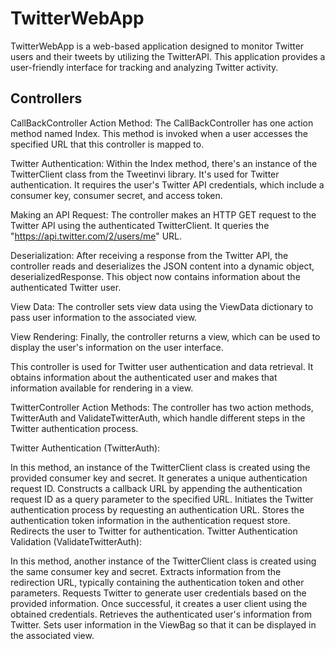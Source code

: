 
# TwitterWebApp
TwitterWebApp is a web-based application designed to monitor Twitter users and their tweets by utilizing the TwitterAPI. This application provides a user-friendly interface for tracking and analyzing Twitter activity.





## Controllers
CallBackController
Action Method: The CallBackController has one action method named Index. This method is invoked when a user accesses the specified URL that this controller is mapped to.

Twitter Authentication: Within the Index method, there's an instance of the TwitterClient class from the Tweetinvi library. It's used for Twitter authentication. It requires the user's Twitter API credentials, which include a consumer key, consumer secret, and access token.

Making an API Request: The controller makes an HTTP GET request to the Twitter API using the authenticated TwitterClient. It queries the "https://api.twitter.com/2/users/me" URL.

Deserialization: After receiving a response from the Twitter API, the controller reads and deserializes the JSON content into a dynamic object, deserializedResponse. This object now contains information about the authenticated Twitter user.

View Data: The controller sets view data using the ViewData dictionary to pass user information to the associated view.

View Rendering: Finally, the controller returns a view, which can be used to display the user's information on the user interface.
 
 This controller is used for Twitter user authentication and data retrieval. It obtains information about the authenticated user and makes that information available for rendering in a view.

 TwitterController
 Action Methods: The controller has two action methods, TwitterAuth and ValidateTwitterAuth, which handle different steps in the Twitter authentication process.

Twitter Authentication (TwitterAuth):

In this method, an instance of the TwitterClient class is created using the provided consumer key and secret.
It generates a unique authentication request ID.
Constructs a callback URL by appending the authentication request ID as a query parameter to the specified URL.
Initiates the Twitter authentication process by requesting an authentication URL.
Stores the authentication token information in the authentication request store.
Redirects the user to Twitter for authentication.
Twitter Authentication Validation (ValidateTwitterAuth):

In this method, another instance of the TwitterClient class is created using the same consumer key and secret.
Extracts information from the redirection URL, typically containing the authentication token and other parameters.
Requests Twitter to generate user credentials based on the provided information.
Once successful, it creates a user client using the obtained credentials.
Retrieves the authenticated user's information from Twitter.
Sets user information in the ViewBag so that it can be displayed in the associated view.